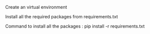 Create an virtual environment

Install all the required packages from requirements.txt

Command to install all the packages : pip install -r requirements.txt
